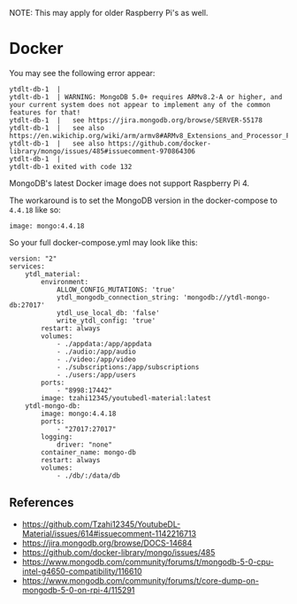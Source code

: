 NOTE: This may apply for older Raspberry Pi's as well.

# Docker

You may see the following error appear:

```
ytdlt-db-1  | 
ytdlt-db-1  | WARNING: MongoDB 5.0+ requires ARMv8.2-A or higher, and your current system does not appear to implement any of the common features for that!
ytdlt-db-1  |   see https://jira.mongodb.org/browse/SERVER-55178
ytdlt-db-1  |   see also https://en.wikichip.org/wiki/arm/armv8#ARMv8_Extensions_and_Processor_Features
ytdlt-db-1  |   see also https://github.com/docker-library/mongo/issues/485#issuecomment-970864306
ytdlt-db-1  | 
ytdlt-db-1 exited with code 132

```

MongoDB's latest Docker image does not support Raspberry Pi 4.

The workaround is to set the MongoDB version in the docker-compose to `4.4.18` like so:

```
image: mongo:4.4.18
```

So your full docker-compose.yml may look like this:

```
version: "2"
services:
    ytdl_material:
        environment: 
            ALLOW_CONFIG_MUTATIONS: 'true'
            ytdl_mongodb_connection_string: 'mongodb://ytdl-mongo-db:27017'
            ytdl_use_local_db: 'false'
            write_ytdl_config: 'true'
        restart: always
        volumes:
            - ./appdata:/app/appdata
            - ./audio:/app/audio
            - ./video:/app/video
            - ./subscriptions:/app/subscriptions
            - ./users:/app/users
        ports:
            - "8998:17442"
        image: tzahi12345/youtubedl-material:latest
    ytdl-mongo-db:
        image: mongo:4.4.18
        ports:
            - "27017:27017"
        logging:
            driver: "none"          
        container_name: mongo-db
        restart: always
        volumes:
            - ./db/:/data/db
```

## References

* https://github.com/Tzahi12345/YoutubeDL-Material/issues/614#issuecomment-1142216713
* https://jira.mongodb.org/browse/DOCS-14684
* https://github.com/docker-library/mongo/issues/485
* https://www.mongodb.com/community/forums/t/mongodb-5-0-cpu-intel-g4650-compatibility/116610
* https://www.mongodb.com/community/forums/t/core-dump-on-mongodb-5-0-on-rpi-4/115291